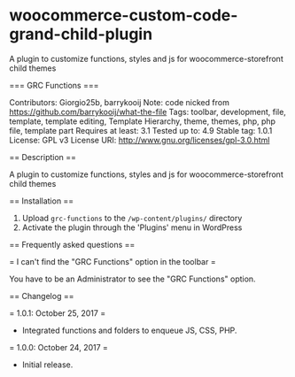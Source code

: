# woocommerce-custom-code-grand-child-plugin
A plugin to customize functions, styles and js for woocommerce-storefront child themes

=== GRC Functions ===

Contributors: Giorgio25b, barrykooij
Note: code nicked from https://github.com/barrykooij/what-the-file
Tags: toolbar, development, file, template, template editing, Template Hierarchy, theme, themes, php, php file, template part
Requires at least: 3.1
Tested up to: 4.9
Stable tag: 1.0.1
License: GPL v3
License URI: http://www.gnu.org/licenses/gpl-3.0.html

== Description ==

A plugin to customize functions, styles and js for woocommerce-storefront child themes

== Installation ==

1. Upload `grc-functions` to the `/wp-content/plugins/` directory
2. Activate the plugin through the 'Plugins' menu in WordPress

== Frequently asked questions ==

= I can't find the "GRC Functions" option in the toolbar =

You have to be an Administrator to see the "GRC Functions" option.

== Changelog ==

= 1.0.1: October 25, 2017 =
* Integrated functions and folders to enqueue JS, CSS, PHP.

= 1.0.0: October 24, 2017 =
* Initial release.
